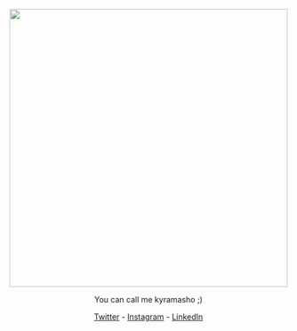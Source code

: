 <p align = "center">
  <img src = "https://media.tenor.com/kH6dk6_voIUAAAAS/eating-saber.gif" width="500">
</p>

<p align = "center">You can call me kyramasho ;)</p>

<p align = "center">
  <a href="https://twitter.com/aldinpramudya" target="_blank">Twitter</a>
  - <a href="https://instagram.com/aldin.pramudya" target="_blank">Instagram</a>
  - <a href="https://www.linkedin.com/in/aldin-ariel-pramudya-832037238/" target="_blank">LinkedIn</a>
</p>
